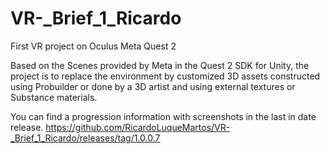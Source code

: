 # VR-_Brief_1_Ricardo
First VR project on Oculus Meta Quest 2

Based on the Scenes provided by Meta in the Quest 2 SDK for Unity, the project is to replace the environment by customized 3D assets constructed using Probuilder or done by a 3D artist and using external textures or Substance materials.

You can find a progression information with screenshots in the last in date release.
https://github.com/RicardoLuqueMartos/VR-_Brief_1_Ricardo/releases/tag/1.0.0.7

